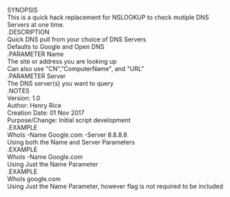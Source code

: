 SYNOPSIS </br>
This is a quick hack replacement for NSLOOKUP to check mutiple DNS Servers at one time.</br>
.DESCRIPTION </br>
  Quick DNS pull from your choice of DNS Servers</br>
  Defaults to Google and Open DNS </br>
.PARAMETER Name</br>
   The site or address you are looking up</br>
   Can also use "CN","ComputerName", and "URL"</br>
.PARAMETER Server</br>
   The DNS server(s) you want to query </br>
.NOTES</br>
  Version:        1.0</br>
  Author:         Henry Rice</br>
  Creation Date:  01 Nov 2017</br>
  Purpose/Change: Initial script development</br>
.EXAMPLE</br>
  WhoIs -Name Google.com -Server 8.8.8.8</br>
  Using both the Name and Server Parameters</br>
.EXAMPLE  </br>
  WhoIs -Name Google.com</br>
  Using Just the Name Parameter</br>
.EXAMPLE</br>
  WhoIs google.com</br>
  Using Just the Name Parameter, however flag is not required to be included</br>
</br>